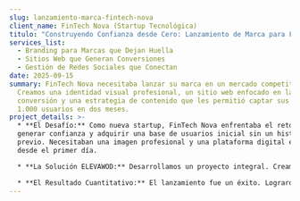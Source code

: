 ```yaml
---
slug: lanzamiento-marca-fintech-nova
client_name: FinTech Nova (Startup Tecnológica)
titulo: "Construyendo Confianza desde Cero: Lanzamiento de Marca para FinTech Nova"
services_list:
  - Branding para Marcas que Dejan Huella
  - Sitios Web que Generan Conversiones
  - Gestión de Redes Sociales que Conectan
date: 2025-09-15
summary: FinTech Nova necesitaba lanzar su marca en un mercado competitivo.
  Creamos una identidad visual profesional, un sitio web enfocado en la
  conversión y una estrategia de contenido que les permitió captar sus primeros
  1.000 usuarios en dos meses.
project_details: >-
  * **El Desafío:** Como nueva startup, FinTech Nova enfrentaba el reto de
  generar confianza y adquirir una base de usuarios inicial sin un historial
  previo. Necesitaban una imagen profesional y una plataforma digital efectiva
  desde el primer día.

  * **La Solución ELEVAWOD:** Desarrollamos un proyecto integral. Creamos una identidad de marca (Branding) que comunicaba seguridad y modernidad. Diseñamos un sitio web (landing page) optimizado para una sola acción: el registro de early adopters. Finalmente, lanzamos una campaña de contenido educativo en LinkedIn para posicionarlos como expertos.

  * **El Resultado Cuantitativo:** El lanzamiento fue un éxito. Lograron la captación de sus primeros 1.000 usuarios en solo 60 días. Su nueva identidad de marca fue clave para cerrar sus primeras alianzas, y el sitio web mantuvo una tasa de conversión a registro del 15%.
---
```

